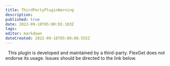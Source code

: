 ```yaml
---
title: ThirdPartyPluginWarning
description: 
published: true
date: 2022-09-18T05:00:03.103Z
tags: 
editor: markdown
dateCreated: 2022-09-18T05:00:00.555Z
---
```


<div class="alert alert-warning" role="alert">
  
  <span class="glyphicon glyphicon-exclamation-sign"></span>
  &nbsp;
  This plugin is developed and maintained by a third-party. FlexGet does not endorse its usage. Issues should be directed to the link below.
</div>